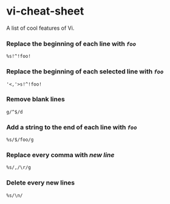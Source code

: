 # vi-cheat-sheet
A list of cool features of Vi.

### Replace the beginning of each line with *`foo`*
```
%s!^!foo!
```

### Replace the beginning of each selected line with *`foo`*
```
'<,'>s!^!foo!
```

### Remove blank lines
```
g/^$/d
```

### Add a string to the end of each line with *`foo`*
```
%s/$/foo/g
```

### Replace every comma with *new line*
```
%s/,/\r/g
```

### Delete every new lines
```
%s/\n/
```
